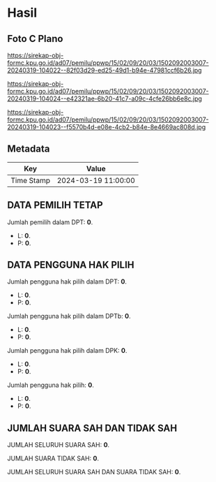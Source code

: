 # Hasil

## Foto C Plano

https://sirekap-obj-formc.kpu.go.id/ad07/pemilu/ppwp/15/02/09/20/03/1502092003007-20240319-104022--82f03d29-ed25-49d1-b94e-47981ccf6b26.jpg

https://sirekap-obj-formc.kpu.go.id/ad07/pemilu/ppwp/15/02/09/20/03/1502092003007-20240319-104024--e42321ae-6b20-41c7-a09c-4cfe26bb6e8c.jpg

https://sirekap-obj-formc.kpu.go.id/ad07/pemilu/ppwp/15/02/09/20/03/1502092003007-20240319-104023--f5570b4d-e08e-4cb2-b84e-8e4669ac808d.jpg


## Metadata

| Key        | Value               |
| ---------- | ------------------- |
| Time Stamp | 2024-03-19 11:00:00 |


## DATA PEMILIH TETAP

Jumlah pemilih dalam DPT: **0**.
 * L: **0**.
 * P: **0**.

## DATA PENGGUNA HAK PILIH

Jumlah pengguna hak pilih dalam DPT: **0**.
 * L: **0**.
 * P: **0**.

Jumlah pengguna hak pilih dalam DPTb: **0**.
 * L: **0**.
 * P: **0**.

Jumlah pengguna hak pilih dalam DPK: **0**.
 * L: **0**.
 * P: **0**.

Jumlah pengguna hak pilih: **0**.
 * L: **0**.
 * P: **0**.

## JUMLAH SUARA SAH DAN TIDAK SAH

JUMLAH SELURUH SUARA SAH: **0**.

JUMLAH SUARA TIDAK SAH: **0**.

JUMLAH SELURUH SUARA SAH DAN SUARA TIDAK SAH: **0**.


